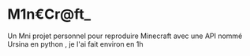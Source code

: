 # M1n€Cr@ft_ 
Un Mni projet personnel pour reproduire Minecraft avec une API nommé Ursina en python , je l'ai fait environ en 1h

